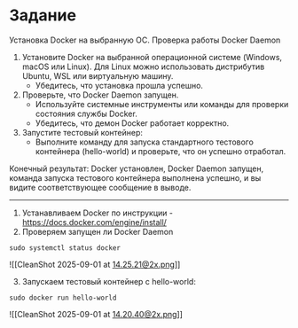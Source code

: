 # Задание
Установка Docker на выбранную ОС. Проверка работы Docker Daemon
1. Установите Docker на выбранной операционной системе (Windows, macOS или Linux). Для Linux можно использовать дистрибутив Ubuntu, WSL или виртуальную машину. 
	- Убедитесь, что установка прошла успешно.
2. Проверьте, что Docker Daemon запущен.
	- Используйте системные инструменты или команды для проверки состояния службы Docker.
	- Убедитесь, что демон Docker работает корректно.
3. Запустите тестовый контейнер:
	- Выполните команду для запуска стандартного тестового контейнера (hello-world) и проверьте, что он успешно отработал.

Конечный результат: Docker установлен, Docker Daemon запущен, команда запуска тестового контейнера выполнена успешно, и вы видите соответствующее сообщение в выводе.

---
1. Устанавливаем Docker по инструкции - https://docs.docker.com/engine/install/
2. Проверяем запущен ли Docker Daemon
```
sudo systemctl status docker
```
![[CleanShot 2025-09-01 at 14.25.21@2x.png]]

3. Запускаем тестовый контейнер с hello-world:
```
sudo docker run hello-world
```
![[CleanShot 2025-09-01 at 14.20.40@2x.png]]
